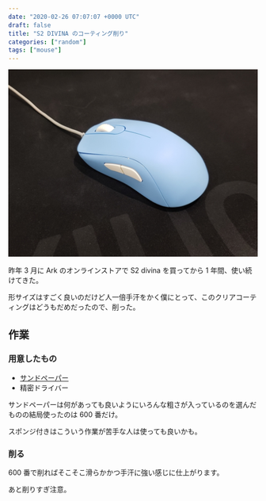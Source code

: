 ```yaml
---
date: "2020-02-26 07:07:07 +0000 UTC"
draft: false
title: "S2 DIVINA のコーティング削り"
categories: ["random"]
tags: ["mouse"]
---
```


![](20200226065718.jpg)

昨年 3 月に Ark のオンラインストアで S2 divina を買ってから 1 年間、使い続けてきた。

形サイズはすごく良いのだけど人一倍手汗をかく僕にとって、このクリアコーティングはどうもだめだったので、削った。

## 作業

### 用意したもの

- [サンドペーパー](https://www.amazon.co.jp/gp/product/B082X71N6H/ref=ppx_yo_dt_b_asin_title_o04_s00?ie=UTF8&amp;psc=1)
- 精密ドライバー


サンドペーパーは何があっても良いようにいろんな粗さが入っているのを選んだものの結局使ったのは 600 番だけ。

スポンジ付きはこういう作業が苦手な人は使っても良いかも。

### 削る

600 番で削ればそこそこ滑らかかつ手汗に強い感じに仕上がります。

あと削りすぎ注意。

